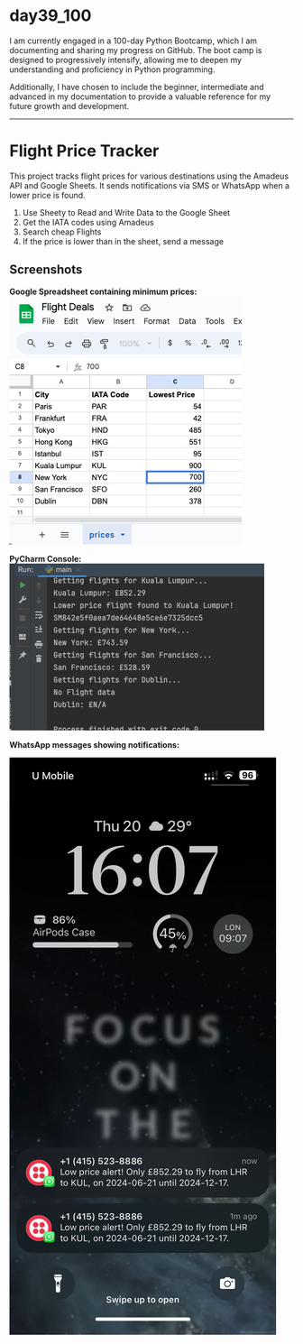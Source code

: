 # day39_100
I am currently engaged in a 100-day Python Bootcamp, which I am documenting and sharing my progress on GitHub. The boot camp is designed to progressively intensify, allowing me to deepen my understanding and proficiency in Python programming.

Additionally, I have chosen to include the beginner, intermediate and advanced in my documentation to provide a valuable reference for my future growth and development.

----------
# Flight Price Tracker
This project tracks flight prices for various destinations using the Amadeus API and Google Sheets. It sends notifications via SMS or WhatsApp when a lower price is found.

1. Use Sheety to Read and Write Data to the Google Sheet
2. Get the IATA codes using Amadeus
3. Search cheap Flights
4. If the price is lower than in the sheet, send a message

## Screenshots
__Google Spreadsheet containing minimum prices:__
![](https://github.com/AlvinChin1608/day39_100/blob/main/Google_Spreadsheet_screenshot.png)

__PyCharm Console:__
![](https://github.com/AlvinChin1608/day39_100/blob/main/console_run_screenshot.png)

__WhatsApp messages showing notifications:__

![](https://github.com/AlvinChin1608/day39_100/blob/main/whatsapp_screenshot.PNG)
